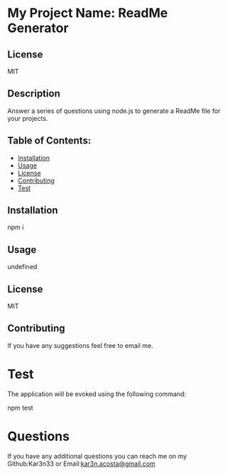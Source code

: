 # My Project Name: ReadMe Generator
## License
  MIT

## Description 
  Answer a series of questions using node.js to generate a ReadMe file for your projects.

## Table of Contents:
      
  * [Installation](#installation)
  * [Usage](#usage)
  * [License](#license)
  * [Contributing](#contributing)
  * [Test](#test)
    
## Installation
  npm i

## Usage 
  undefined

## License 
  MIT

## Contributing 
  If you have any suggestions feel free to email me.

# Test 
The application will be evoked using the following command:

  npm test

    
# Questions
If you have any additional questions you can reach me on my Github:Kar3n33 or Email:kar3n.acosta@gmail.com
      